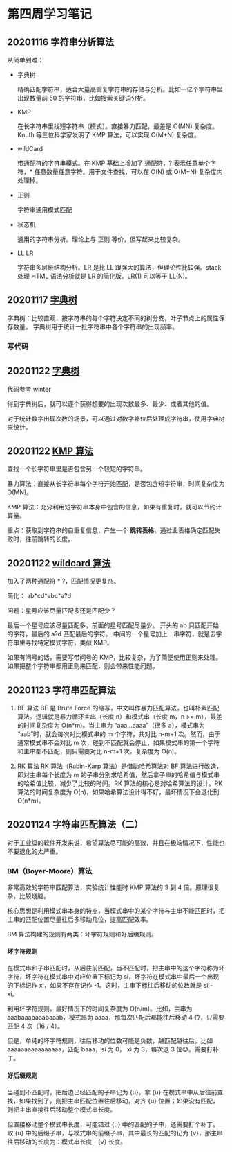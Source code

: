 # 第四周学习笔记

## 20201116 字符串分析算法

从简单到难：
- 字典树
  
  精确匹配字符串，适合大量高重复字符串的存储与分析。比如一亿个字符串里出现数量前 50 的字符串，比如搜索关键词分析。

- KMP

  在长字符串里找短字符串（模式）。直接暴力匹配，最差是 O(MN) 复杂度。 Knuth 等三位科学家发明了 KMP 算法，可以实现 O(M+N) 复杂度。

- wildCard

  带通配符的字符串模式。在 KMP 基础上增加了 通配符，? 表示任意单个字符，* 任意数量任意字符。用于文件查找，可以在 O(N) 或 O(M+N) 复杂度内处理掉。

- 正则

  字符串通用模式匹配

- 状态机

  通用的字符串分析。理论上与 正则 等价，但写起来比较复杂。

- LL LR

  字符串多层级结构分析。LR 是比 LL 跟强大的算法，但理论性比较强。stack 处理 HTML 语法分析就是 LR 的简化版。LR(1) 可以等于 LL(N)。
  



## 20201117 [字典树](./dict.html)
字典树：比较直观，按字符串的每个字符决定不同的树分支，叶子节点上的属性保存数量。
字典树用于统计一批字符串中各个字符串的出现频率。

### 写代码


## 20201122 [字典树](./dict_02.html)
代码参考 winter

得到字典树后，就可以逐个获得想要的出现次数最多、最少、或者其他的值。

对于统计数字出现次数的场景，可以通过对数字补位后处理成字符串，使用字典树来统计。


## 20201122 [KMP 算法](./kmp.html)
查找一个长字符串里是否包含另一个较短的字符串。

暴力算法：直接从长字符串每个字符开始匹配，是否包含短字符串，时间复杂度为 O(MN)。

KMP 算法：充分利用短字符串本身中包含的信息，如果有重复时，就可以节约计算量。

重点：获取到字符串的自重复信息，产生一个 **跳转表格**，通过此表格确定匹配失败时，往前跳转的长度。


## 20201122 [wildcard 算法](./wildcard.html)
加入了两种通配符 \* \?，匹配情况更复杂。

简化：
ab\*cd\*abc\*a\?d

问题：星号应该尽量匹配多还是匹配少？

最后一个星号应该尽量匹配多，前面的星号匹配尽量少。
开头的 ab 只匹配开始的字符，最后的 a?d 匹配最后的字符。
中间的一个星号加上一串字符，就是去字符串里寻找特定模式字符，类似 KMP。

如果有问号的话，需要写带问号的 KMP，比较复杂，为了简便使用正则来处理。如果把整个字符串都用正则来匹配，则会带来性能问题。

## 20201123 字符串匹配算法
1. BF 算法
  BF 是 Brute Force 的缩写，中文叫作暴力匹配算法，也叫朴素匹配算法。逻辑就是暴力循环主串（长度 n）和模式串（长度 m，n >= m），最差的时间复杂度为 O(n*m)。当主串为 “aaa...aaaa”（很多 a），模式串为 “aab”时，就会每次对比模式串的 m 个字符，共对比 n-m+1 次。然而，由于通常模式串不会对比 m 次，碰到不匹配就会停止，如果模式串的第一个字符和主串都不匹配，则只需要对比 n-m+1 次，复杂度为 O(n)。

1. RK 算法
  RK 算法（Rabin-Karp 算法）是借助哈希算法对 BF 算法进行改造，即对主串每个长度为 m 的子串分别求哈希值，然后拿子串的哈希值与模式串的哈希值比较，减少了比较的时间。RK 算法的核心是对哈希算法的设计。RK 算法的时间复杂度为 O(n)，如果哈希算法设计得不好，最坏情况下会退化到 O(n*m)。

## 20201124 字符串匹配算法（二）
对于工业级的软件开发来说，希望算法尽可能的高效，并且在极端情况下，性能也不要退化的太严重。

### BM（Boyer-Moore）算法
  非常高效的字符串匹配算法，实验统计性能时 KMP 算法的 3 到 4 倍。原理很复杂，比较烧脑。

  核心思想是利用模式串本身的特点，当模式串中的某个字符与主串不能匹配时，把主串的匹配位置尽量往后多移动几位，提高匹配效率。

  BM 算法构建的规则有两类：坏字符规则和好后缀规则。

  #### 坏字符规则
  在模式串和子串匹配时，从后往前匹配，当不匹配时，把主串中的这个字符称为坏字符，坏字符在模式串中对应位置下标记为 si，坏字符在模式串中最后一个出现的下标记作 xi，如果不存在记作 -1。这时，主串下标往后移动的位数就是 si - xi。

  利用坏字符规则，最好情况下的时间复杂度为 O(n/m)。比如，主串为 aaabaaabaaabaaab，模式串为 aaaa，那每次匹配后都能往后移动 4 位，只需要匹配 4 次（16 / 4）。

  但是，单纯的坏字符规则，往后移动的位数可能是负数，越匹配越往后。比如 aaaaaaaaaaaaaaaa，匹配 baaa，si 为 0， xi 为 3，每次退 3 位😓。需要打补丁。

  #### 好后缀规则
  当碰到不匹配时，把后边已经匹配的子串记为 {u}。拿 {u} 在模式串中从后往前查找，如果找到了，则把主串匹配位置往后移动，对齐 {u} 位置；如果没有匹配，则把主串直接往后移动整个模式串长度。

  但直接移动整个模式串长度，可能错过 {u} 中的匹配的子串，还需要打个补丁。取 {u} 中的后缀子串，与模式串的前缀子串，其中最长的匹配的记为 {v}，那主串往后移动的长度为：模式串长度 - {v} 长度。
